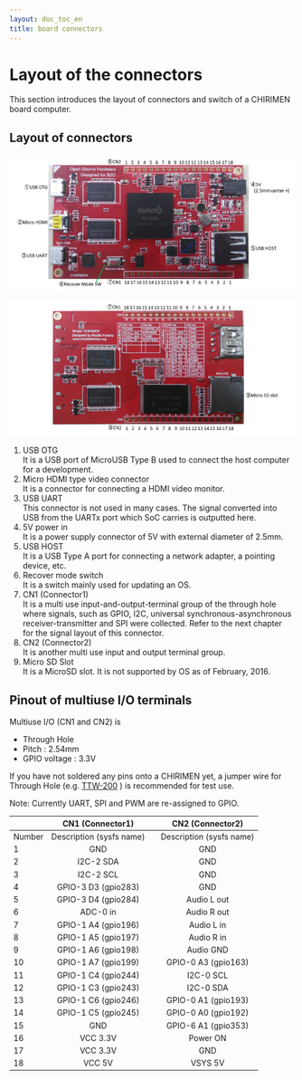 ```yaml
---
layout: doc_toc_en
title: board connectors
---
```

# Layout of the connectors
This section introduces the layout of connectors and  switch of a CHIRIMEN board computer. 

## Layout of connectors

![chirimen_board_front](../images/chirimen_board_front.jpg) 

![chirimen_board_back](../images/chirimen_board_back.jpg) 

1. USB OTG  
It is a USB port of MicroUSB Type B used to connect the host computer for a development.
1. Micro HDMI type video connector  
It is a connector for connecting a HDMI video monitor.
1. USB UART  
This connector is not used in many cases. The signal converted into USB from the UARTx port which SoC carries is outputted here.
1. 5V power in  
It is a power supply connector of 5V with external diameter of 2.5mm.
1. USB HOST  
It is a USB Type A port for connecting a network adapter, a pointing device, etc.
1. Recover mode switch  
It is a switch mainly used for updating an OS.
1. CN1 (Connector1)  
It is a multi use input-and-output-terminal group of the through hole where signals, such as GPIO, I2C, universal synchronous-asynchronous receiver-transmitter and SPI were collected. Refer to the next chapter for the signal layout of this connector.
1. CN2  (Connector2)  
It is another multi use input and output terminal group.
1. Micro SD Slot  
It is a MicroSD slot. It is not supported by OS as of February, 2016.

## Pinout of multiuse I/O terminals
Multiuse I/O (CN1 and CN2) is 
- Through Hole
- Pitch : 2.54mm
- GPIO voltage : 3.3V

If you have not soldered any pins onto a CHIRIMEN yet, a jumper wire for Through Hole (e.g. [TTW-200](https://www.amazon.co.jp/%E3%82%B5%E3%83%B3%E3%83%8F%E3%83%A4%E3%83%88-TTW-200-%E3%82%B9%E3%83%AB%E3%83%9B%E3%83%BC%E3%83%AB%E7%94%A8%E3%83%86%E3%82%B9%E3%83%88%E3%83%AF%E3%82%A4%E3%83%A4/dp/B00J7LFHVU) ) is recommended for test use.

Note: Currently UART, SPI and PWM are re-assigned to GPIO.

||CN1 (Connector1)| |CN2 (Connector2)|
|------------|:--:|:----------:|:----------------:|
|Number|Description (sysfs name)| |Description (sysfs name)
|1|GND| |GND|
|2|I2C-2 SDA| |GND|
|3|I2C-2 SCL| |GND|
|4|GPIO-3 D3 (gpio283)| |GND|
|5|GPIO-3 D4 (gpio284)| |Audio L out|
|6|ADC-0 in| |Audio R out|
|7|GPIO-1 A4 (gpio196)| |Audio L in|
|8|GPIO-1 A5 (gpio197)| |Audio R in|
|9|GPIO-1 A6 (gpio198)| |Audio GND|
|10|GPIO-1 A7 (gpio199)| |GPIO-0 A3 (gpio163)|
|11|GPIO-1 C4 (gpio244)| |I2C-0 SCL|
|12|GPIO-1 C3 (gpio243)| |I2C-0 SDA|
|13|GPIO-1 C6 (gpio246)| |GPIO-0 A1 (gpio193)|
|14|GPIO-1 C5 (gpio245)| |GPIO-0 A0 (gpio192)|
|15|GND| |GPIO-6 A1 (gpio353)|
|16|VCC 3.3V| |Power ON|
|17|VCC 3.3V| |GND|
|18|VCC 5V| |VSYS 5V|


<!-- (ORIGINAL) 
||CN1 (Connector1)| |CN2 (Connector2)|
|------------|:--:|:----------:|:----------------:|
|Number|Description| |Description
|1|GND| |GND|
|2|I2C-2 SDA| |GND|
|3|I2C-2 SCL| |GND|
|4|UART-3 RX| |GND|
|5|UART-3 TX| |Audio L out|
|6|ADC-0 in| |Audio R out|
|7|SPI-0 CS| |Audio L in|
|8|SPI-0 CLK| |Audio R in|
|9|SPI-0 RX| |Audio GND|
|10|SPI-0 TX| |PWM-0|
|11|SPI-1 CS| |I2C-0 SCL|
|12|SPI-1 CLK| |I2C-0 SDA|
|13|SPI-1 RX| |UART-0 TX|
|14|SPI-1 TX| |UART-0 RX|
|15|GND| |GPIO-6 A1|
|16|VCC 3.3V| |Power ON|
|17|VCC 3.3V| |GND|
|18|VCC 5V| |VSYS 5V|
-->
